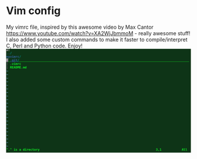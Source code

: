# Vim config
My vimrc file, inspired by this awesome video by Max Cantor https://www.youtube.com/watch?v=XA2WjJbmmoM - really awesome stuff! I also added some custom commands to make it faster to compile/interpret C, Perl and Python code. Enjoy!
![vimrc](https://github.com/MicheleMorelli/myvimrc/blob/master/vimrc.gif)

